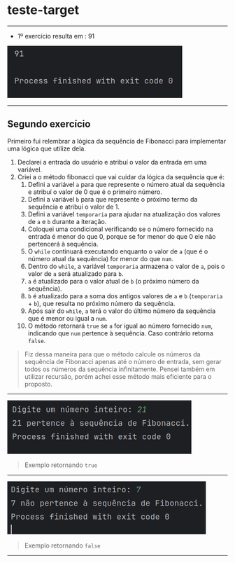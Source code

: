 # teste-target

---

 - 1º exercício resulta em : 91

![Primeiro exercício](assets/primeiro-exercicio.png)

---
 ## Segundo exercício
Primeiro fui relembrar a lógica da sequência de Fibonacci para implementar uma lógica que utilize dela.
1. Declarei a entrada do usuário e atribuí o valor da entrada em uma variável.
2. Criei a o método fibonacci que vai cuidar da lógica da sequência que é:
   1. Defini a variável `a` para que represente o número atual da sequência e atribuí o valor de 0 que é o primeiro número.
   2. Defini a variável `b` para que represente o próximo termo da sequência e atribuí o valor de 1.
   3. Defini a variável `temporaria` para ajudar na atualização dos valores de `a` e `b` durante a iteração.
   4. Coloquei uma condicional verificando se o número fornecido na entrada é menor do que 0, porque se for menor do que 0 ele não pertencerá à sequência.
   5. O `while` continuará executando enquanto o valor de `a` (que é o número atual da sequência) for menor do que `num`.
   6. Dentro do `while`, a variável `temporaria` armazena o valor de `a`, pois o valor de `a` será atualizado para `b`.
   7. `a` é atualizado para o valor atual de `b` (o próximo número da sequência).
   8. `b` é atualizado para a soma dos antigos valores de `a` e `b` (`temporaria` + `b`), que resulta no próximo número da sequência.
   9. Após sair do `while`, `a` terá o valor do último número da sequência que é menor ou igual a `num`.
   10. O método retornará `true` se `a` for igual ao número fornecido `num`, indicando que `num` pertence à sequência. Caso contrário retorna `false`.
> Fiz dessa maneira para que o método calcule os números da sequência de Fibonacci apenas até o número de entrada, sem gerar todos os números da sequência infinitamente. Pensei também em utilizar recursão, porém achei esse método mais eficiente para o proposto.
---

![Segundo exercício retornando true](assets/segundo-exercicio.png)
> Exemplo retornando `true`

---
![Segundo exercicio retornando false](assets/segundo-exercicio2.png)
> Exemplo retornando `false`
---
